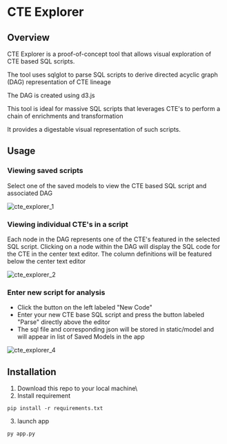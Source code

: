 # CTE Explorer

## Overview

CTE Explorer is a proof-of-concept tool that allows visual exploration of CTE based SQL scripts. 

The tool uses sqlglot to parse SQL scripts to derive directed acyclic graph (DAG) representation of CTE lineage

The DAG is created using d3.js

This tool is ideal for massive SQL scripts that leverages CTE's to perform a chain of enrichments and transformation

It provides a digestable visual representation of such scripts.

## Usage

### Viewing saved scripts
Select one of the saved models to view the CTE based SQL script and associated DAG

![cte_explorer_1](https://user-images.githubusercontent.com/98712501/171544249-dfd94af3-26a1-4dd3-af37-bec9aeabc2a1.jpg)

### Viewing individual CTE's in a script
Each node in the DAG represents one of the CTE's featured in the selected SQL script.
Clicking on a node within the DAG will display the SQL code for the CTE in the center text editor.
The column definitions will be featured below the center text editor 

![cte_explorer_2](https://user-images.githubusercontent.com/98712501/171544481-63a97b83-d656-4fea-908f-3cd39d77337c.jpg)

### Enter new script for analysis
- Click the button on the left labeled "New Code"
- Enter your new CTE base SQL script and press the button labeled "Parse" directly above the editor
- The sql file and corresponding json will be stored in static/model and will appear in list of Saved Models in the app

![cte_explorer_4](https://user-images.githubusercontent.com/98712501/171630292-3553e25c-46ab-4e17-972e-df1bfa88dbe4.jpg)

## Installation

1. Download this repo to your local machine\
2. Install requirement
```
pip install -r requirements.txt
```
3. launch app
```
py app.py
```
